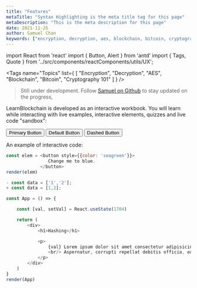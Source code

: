 ```yaml
---
title: "Features"
metaTitle: "Syntax Highlighting is the meta title tag for this page"
metaDescription: "This is the meta description for this page"
date: 2021-11-25
author: Samuel Chan
keywords: ["encryption, decryption, aes, blockchain, bitcoin, cryptography 101"]
---
```


import React from 'react'
import { Button, Alert } from 'antd'
import { Tags, Quote } from '../src/components/reactComponents/utils/UX';

<Tags name="Topics" list={
    [
        "Encryption",
        "Decryption",
        "AES",
        "Blockchain",
        "Bitcoin",
        "Cryptography 101"
    ]
} />


> Still under development. Follow [Samuel on Github](https://github.com/onlyphantom) to stay updated on the progress,

LearnBlockchain is developed as an interactive workbook. You will learn while interacting
with live examples, interactive elements, quizzes and live code "sandbox":

<Button type="primary">Primary Button</Button>
    <Button>Default Button</Button>
    <Button type="dashed">Dashed Button</Button>
<Alert message="Success Text" type="success" />

An example of interactive code:
```javascript react-live=true
const elem = <button style={{color: 'seagreen'}}>
                Change me to blue.
             </button>
render(elem)
```

```javascript
- const data = ['1','2'];
+ const data = [1,2];
```

```javascript react-live=true hide-code
const App = () => {

    const [val, setVal] = React.useState(1704)

    return (
        <div>
            <h1>Hashing</h1>

            <p>
                {val} Lorem ipsum dolor sit amet consectetur adipisicing elit. Commodi voluptas tenetur dignissimos 
                <br/> Aspernatur, corrupti repellat debitis officia, odit doloribus consequatur unde amet similique ipsum laborum eveniet, maxime saepe. Inventore aliquam consequatur perferendis iste veritatis mollitia veniam odit.
            </p>
        </div>
    )
}
render(App)
```